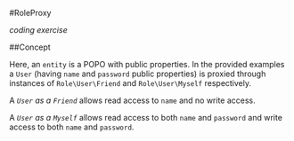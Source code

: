 #RoleProxy

_coding exercise_

##Concept

Here, an `entity` is a POPO with public properties. In the provided examples a `User` (having `name` and `password` 
public properties) is proxied through instances of `Role\User\Friend` and `Role\User\Myself` respectively. 

A _`User` as a `Friend`_ allows read access to `name` and no write access.

A _`User` as a `Myself`_ allows read access to both `name` and `password` and write access to both `name` and `password`.
